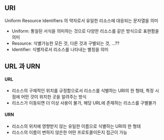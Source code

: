 ## URI

Uniform Resource Identifiers 의 약자로서 유일한 리소스에 대응되는 문자열을 의미

- Uniform: 통일된 서식을 의미하는 것으로 다양한 리소스를 같은 방식으로 표현함을 의미
- Resource: 식별가능한 모든 것, 다른 것과 구별되는 것, ...??
- Identifier: 식별자로서 리소스를 나타내는 별칭을 의미

## URL 과 URN

#### URL

- 리소스의 구체적인 위치를 규정함으로서 리소스를 식별하는 URI의 한 형태, 특정 시점에 어떤 것이 위치한 곳을 알려주는 방식
- 리소스가 이동되면 더 이상 사용이 불가, 해당 URL에 존재하는 리소스를 구별불가

#### URN

- 리소스의 위치에 영향받지 않는 유일한 이름으로 식별하는 URI의 한 형태
- 리소스의 이름이 변하지 않은한 어떤 프로토콜이든지 접근이 가능
